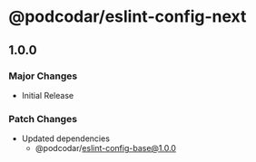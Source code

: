 # @podcodar/eslint-config-next

## 1.0.0

### Major Changes

- Initial Release

### Patch Changes

- Updated dependencies
  - @podcodar/eslint-config-base@1.0.0
